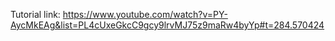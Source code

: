 Tutorial link: https://www.youtube.com/watch?v=PY-AycMkEAg&list=PL4cUxeGkcC9gcy9lrvMJ75z9maRw4byYp#t=284.570424
